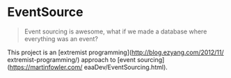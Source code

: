 # EventSource

> Event sourcing is awesome, what if we made a database where everything was an
> event?

This project is an [extremist programming](http://blog.ezyang.com/2012/11/
extremist-programming/) approach to [event sourcing](https://martinfowler.com/
eaaDev/EventSourcing.html).
